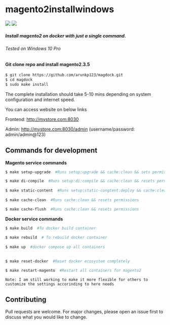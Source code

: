 

# magento2installwindows
<img src="https://img.shields.io/badge/magento2installwindows-Magento2.3.5%20on%20Docker-yellowgreen" /> 
<img src="https://img.shields.io/badge/php7.3.18-Magento2.3.5-blue" />

##### Install magento2 on docker with just a single command.
###### Tested on Windows 10 Pro

#### Git clone repo and install magento2.3.5 #### 
```sh
$ git clone https://github.com/arunkp123/magdock.git
$ cd magdock
$ sudo make install
```
The complete installation should take 5-10 mins depending on system configuration and internet speed.

You can access website on below links 

Frontend: http://mystore.com:8030
   
   Admin: http://mystore.com:8030/admin (username/password: admin/admin@123)
   
## Commands for development

**Magento service commands**
```sh
$ make setup-upgrade  #Runs setup:upgrade && cache:clean && sets permissions

$ make di-compile  #Runs setup:di:compile && cache:clean && resets permissions
	
$ make static-content  #Runs setup:static-congtent:deploy && cache:clean && resets permissions
	
$ make cache-clean  #Runs cache:clean && resets permissions

$ make cache-flush  #Runs cache:clean && resets permissions

```

**Docker service commands**
```sh
$ make build  #To docker build container
	
$ make rebuild  # To rebuild docker container
	
$ make up  #docker compose up all containers
	
	
$ make reset-docker  #Reset docker ecosystem completely

$ make restart-magento  #Restart all containers for magento2

```
`Note: I am still working to make it more flexible for others to customize the settings accorinding to here needs`

## Contributing
Pull requests are welcome. For major changes, please open an issue first to discuss what you would like to change.

